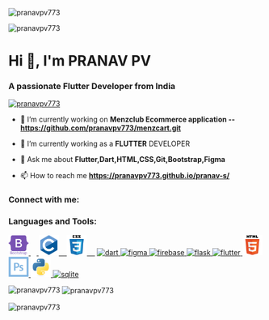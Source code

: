 <p align="left"> <img src="https://komarev.com/ghpvc/?username=pranavpv773&label=Profile%20views&color=e87e38&style=flat" alt="pranavpv773" /> </p>
  <p align="left"> <img src="https://user-images.githubusercontent.com/91565180/200851311-35246972-5cd6-45d9-8bd1-6c2046d480e4.gif" alt="pranavpv773" /> </p>
  
  
  
<h1>Hi 👋, I'm PRANAV PV

</h1>
<h3>A passionate Flutter Developer from India</h3>

<p align="left"> <a href="https://github.com/ryo-ma/github-profile-trophy"><img src="https://github-profile-trophy.vercel.app/?username=pranavpv773" alt="pranavpv773" /></a> </p>

- 🔭 I’m currently working on **Menzclub Ecommerce application -- https://github.com/pranavpv773/menzcart.git**

- 🌱 I’m currently working as a **FLUTTER** DEVELOPER
- 💬 Ask me about **Flutter,Dart,HTML,CSS,Git,Bootstrap,Figma**

- 📫 How to reach me **https://pranavpv773.github.io/pranav-s/**

<h3 align="left">Connect with me:</h3>
<p align="left">
</p>

<h3 align="left">Languages and Tools:</h3>
<p align="left"> <a href="https://getbootstrap.com" target="_blank" rel="noreferrer"> <img src="https://raw.githubusercontent.com/devicons/devicon/master/icons/bootstrap/bootstrap-plain-wordmark.svg" alt="bootstrap" width="40" height="40"/> </a> &nbsp &nbsp<a href="https://www.cprogramming.com/" target="_blank" rel="noreferrer"> <img src="https://raw.githubusercontent.com/devicons/devicon/master/icons/c/c-original.svg" alt="c" width="40" height="40"/>&nbsp &nbsp </a> <a href="https://www.w3schools.com/css/" target="_blank" rel="noreferrer"> <img src="https://raw.githubusercontent.com/devicons/devicon/master/icons/css3/css3-original-wordmark.svg" alt="css3" width="40" height="40"/> &nbsp &nbsp</a> <a href="https://dart.dev" target="_blank" rel="noreferrer"> <img src="https://www.vectorlogo.zone/logos/dartlang/dartlang-icon.svg" alt="dart" width="40" height="40"/> </a> <a href="https://www.figma.com/" target="_blank" rel="noreferrer"> <img src="https://www.vectorlogo.zone/logos/figma/figma-icon.svg" alt="figma" width="40" height="40"/> </a> <a href="https://firebase.google.com/" target="_blank" rel="noreferrer"> <img src="https://www.vectorlogo.zone/logos/firebase/firebase-icon.svg" alt="firebase" width="40" height="40"/> </a> <a href="https://flask.palletsprojects.com/" target="_blank" rel="noreferrer"> <img src="https://www.vectorlogo.zone/logos/pocoo_flask/pocoo_flask-icon.svg" alt="flask" width="40" height="40"/> </a> <a href="https://flutter.dev" target="_blank" rel="noreferrer"> <img src="https://www.vectorlogo.zone/logos/flutterio/flutterio-icon.svg" alt="flutter" width="40" height="40"/> </a> <a href="https://www.w3.org/html/" target="_blank" rel="noreferrer"> <img src="https://raw.githubusercontent.com/devicons/devicon/master/icons/html5/html5-original-wordmark.svg" alt="html5" width="40" height="40"/> </a> <a href="https://www.photoshop.com/en" target="_blank" rel="noreferrer"> <img src="https://raw.githubusercontent.com/devicons/devicon/master/icons/photoshop/photoshop-line.svg" alt="photoshop" width="40" height="40"/> </a> <a href="https://www.python.org" target="_blank" rel="noreferrer"> <img src="https://raw.githubusercontent.com/devicons/devicon/master/icons/python/python-original.svg" alt="python" width="40" height="40"/> </a> <a href="https://www.sqlite.org/" target="_blank" rel="noreferrer"> <img src="https://www.vectorlogo.zone/logos/sqlite/sqlite-icon.svg" alt="sqlite" width="40" height="40"/> </a> </p>

<p><img align="left" src="https://github-readme-stats.vercel.app/api/top-langs?username=pranavpv773&show_icons=true&locale=en&layout=compact" alt="pranavpv773" /></p>
<!-- <P>[![GitHub Streak](https://github-readme-streak-stats.herokuapp.com?user=pranav&theme=dark&hide_border=true&date_format=j%20M%5B%20Y%5D)](https://git.io/streak-stats)</p> -->

<p>&nbsp;<img align="center" src="https://github-readme-stats.vercel.app/api?username=pranavpv773&show_icons=true&locale=en" alt="pranavpv773" /></p>

<p><img align="center" src="https://github-readme-streak-stats.herokuapp.com/?user=pranavpv773&" alt="pranavpv773" /></p>

